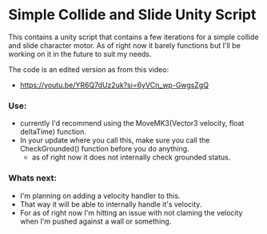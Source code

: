 # Simple Collide and Slide Unity Script

This contains a unity script that contains a few iterations for a simple collide and slide character motor. 
As of right now it barely functions but I'll be working on it in the future to suit my needs.

The code is an edited version as from this video:
- https://youtu.be/YR6Q7dUz2uk?si=6yVCn_wp-GwgsZgQ


### Use:
- currently I'd recommend using the MoveMK3(Vector3 velocity, float deltaTime) function.
- In your update where you call this, make sure you call the CheckGrounded() function before you do anything.
    - as of right now it does not internally check grounded status.

### Whats next:
- I'm planning on adding a velocity handler to this.
- That way it will be able to internally handle it's velocity.
- For as of right now I'm hitting an issue with not claming the velocity when I'm pushed against a wall or something.
